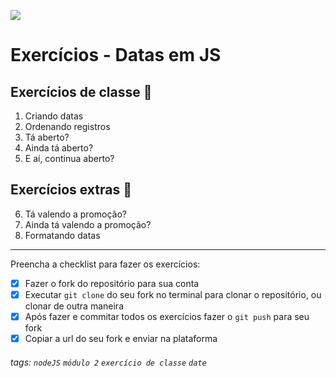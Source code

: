 ![](https://i.imgur.com/xG74tOh.png)

# Exercícios - Datas em JS

## Exercícios de classe 🏫

1. Criando datas
2. Ordenando registros
3. Tá aberto?
4. Ainda tá aberto?
5. E aí, continua aberto?

## Exercícios extras 🌟

6. Tá valendo a promoção?
7. Ainda tá valendo a promoção?
8. Formatando datas

---

Preencha a checklist para fazer os exercícios:

-   [x] Fazer o fork do repositório para sua conta
-   [x] Executar `git clone` do seu fork no terminal para clonar o repositório, ou clonar de outra maneira
-   [x] Após fazer e commitar todos os exercícios fazer o `git push` para seu fork
-   [x] Copiar a url do seu fork e enviar na plataforma

###### tags: `nodeJS` `módulo 2` `exercício de classe` `date`
